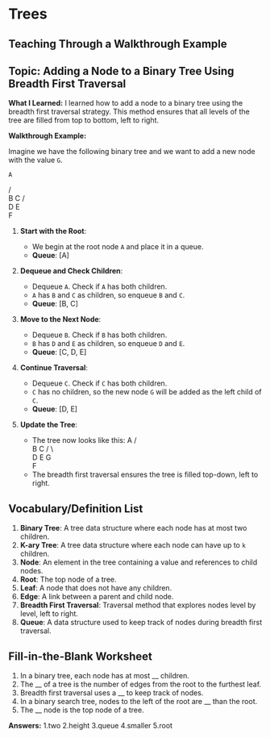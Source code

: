 # Trees

## Teaching Through a Walkthrough Example

## Topic: Adding a Node to a Binary Tree Using Breadth First Traversal

**What I Learned:**
I learned how to add a node to a binary tree using the breadth first traversal strategy. This method ensures that all levels of the tree are filled from top to bottom, left to right.

**Walkthrough Example:**

Imagine we have the following binary tree and we want to add a new node with the value `G`.

    A
   / \
  B   C
 / \
D   E
     \
      F

1. **Start with the Root**:
   - We begin at the root node `A` and place it in a queue.
   - **Queue**: [A]

2. **Dequeue and Check Children**:
   - Dequeue `A`. Check if `A` has both children.
   - `A` has `B` and `C` as children, so enqueue `B` and `C`.
   - **Queue**: [B, C]

3. **Move to the Next Node**:
   - Dequeue `B`. Check if `B` has both children.
   - `B` has `D` and `E` as children, so enqueue `D` and `E`.
   - **Queue**: [C, D, E]

4. **Continue Traversal**:
   - Dequeue `C`. Check if `C` has both children.
   - `C` has no children, so the new node `G` will be added as the left child of `C`.
   - **Queue**: [D, E]

5. **Update the Tree**:
   - The tree now looks like this:
         A
        / \
       B   C
      / \   \
     D   E   G
          \
           F
   - The breadth first traversal ensures the tree is filled top-down, left to right.

## Vocabulary/Definition List

1. **Binary Tree**: A tree data structure where each node has at most two children.
2. **K-ary Tree**: A tree data structure where each node can have up to `k` children.
3. **Node**: An element in the tree containing a value and references to child nodes.
4. **Root**: The top node of a tree.
5. **Leaf**: A node that does not have any children.
6. **Edge**: A link between a parent and child node.
7. **Breadth First Traversal**: Traversal method that explores nodes level by level, left to right.
8. **Queue**: A data structure used to keep track of nodes during breadth first traversal.


## Fill-in-the-Blank Worksheet

1. In a binary tree, each node has at most __ children.
2. The __ of a tree is the number of edges from the root to the furthest leaf.
3. Breadth first traversal uses a __ to keep track of nodes.
4. In a binary search tree, nodes to the left of the root are __ than the root.
5. The __ node is the top node of a tree.

**Answers:**
1.two
2.height
3.queue
4.smaller
5.root
